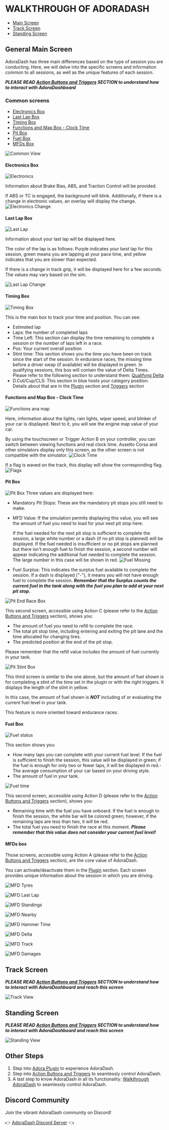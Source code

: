 # WALKTHROUGH OF ADORADASH
- [Main Screen](#general-main-screen)
- [Track Screen](#track-screen)
- [Standing Screen](#standing-screen)

## General Main Screen
AdoraDash has three main differences based on the type of session you are conducting. Here, we will delve into the specific screens and information common to all sessions, as well as the unique features of each session.

***PLEASE READ [Action Buttons and Triggers](triggers.md) SECTION to understand how to interact with AdoraDashboard***

### Common screens
- [Electronics Box](#electronics-box)
- [Last Lap Box](#last-lap-box)
- [Timing Box](#timing-box)
- [Functions and Map Box - Clock Time](#functions-and-map-box---clock-time)
- [Pit Box](#pit-box)
- [Fuel Box](#fuel-box)
- [MFDs Box](#mfds-box)

![Common View](/src/images/docs/walkthrough/common.jpg)

#### Electronics Box
![Electronics](/src/images/docs/walkthrough/electronics.jpg)

Information about Brake Bias, ABS, and Traction Control will be provided.

If ABS or TC is engaged, the background will blink. Additionally, if there is a change in electronic values, an overlay will display the change.
![Electronics Change](/src/images/docs/walkthrough/electronics_change.jpg)

#### Last Lap Box
![Last Lap](/src/images/docs/walkthrough/lastlap.jpg)

Information about your last lap will be displayed here. 

The color of the lap is as follows: Purple indicates your best lap for this session, green means you are lapping at your pace time, and yellow indicates that you are slower than expected.

If there is a change in track grip, it will be displayed here for a few seconds.
The values may vary based on the sim.

![Last Lap Change](/src/images/docs/walkthrough/lastlap_change.jpg)

#### Timing Box
![Timing Box](/src/images/docs/walkthrough/timing.jpg)

This is the main box to track your time and position. You can see:

- Estimated lap
- Laps: the number of completed laps
- Time Left: This section can display the time remaining to complete a session or the number of laps left in a race.
- Pos: Your current overall position
- Stint time: This section shows you the time you have been on track since the start of the session. In endurance races, the missing time before a driver swap (if available) will be displayed in green. In qualifying sessions, this box will contain the value of Delta Times. Please refer to the following section to understand them: [Qualifyng Delta](https://github.com/Butzy79/adora-dash/blob/dev/doc/triggers.md#qualifyng-delta) 
- D.Cut/Cup/CLS: This section in blue hosts your category position. Details about that are in the [Plugin](plugin.md#standing-style) section and [Triggers](triggers.md#change-standing-type) section 
#### Functions and Map Box - Clock Time
![Functions ana map](/src/images/docs/walkthrough/functions.jpg)

Here, information about the lights, rain lights, wiper speed, and blinker of your car is displayed. Next to it, you will see the engine map value of your car.

By using the touchscreen or Trigger Action B on your controller, you can switch between viewing functions and real clock time.
Assetto Corsa and other simulators display only this screen, as the other screen is not compatible with the simulator.
![Clock Time](/src/images/docs/walkthrough/clock_time.jpg)

If a flag is waved on the track, this display will show the corresponding flag.
![Flags](/src/images/docs/walkthrough/functions_change.jpg)

#### Pit Box
![Pit Box](/src/images/docs/walkthrough/pit.jpg)
Three values are displayed here:

- Mandatory Pit Stops: These are the mandatory pit stops you still need to make.
- MFD Value: If the simulation permits displaying this value, you will see the amount of fuel you need to load for your next pit stop here.

  If the fuel needed for the next pit stop is sufficient to complete the session, a large white number or a dash (if no pit stop is planned) will be displayed.
  If the fuel needed is insufficient or no pit stops are planned but there isn't enough fuel to finish the session, a second number will appear indicating the additional fuel needed to complete the session. The large number in this case will be shown in red.
  ![Fuel Missing](/src/images/docs/walkthrough/pit_missing.jpg)
- Fuel Surplus: This indicates the surplus fuel available to complete the session. If a dash is displayed ("-"), it means you will not have enough fuel to complete the session. ***Remember that the Surplus counts the current fuel in the tank along with the fuel you plan to add at your next pit stop.***

![Pit End Race Box](/src/images/docs/walkthrough/pit_finish.jpg)

This second screen, accessible using Action C (please refer to the [Action Buttons and Triggers](triggers.md) section), shows you:

- The amount of fuel you need to refill to complete the race.
- The total pit stop time, including entering and exiting the pit lane and the time allocated for changing tires.
- The predicted position at the end of the pit stop.

Please remember that the refill value includes the amount of fuel currently in your tank.

![Pit Stint Box](/src/images/docs/walkthrough/pit_stint.jpg)

This third screen is similar to the one above, but the amount of fuel shown is for completing a stint of the time set in the plugin or with the right triggers.
It displays the length of the stint in yellow.

In this case, the amount of fuel shown is ***NOT*** including of or evaluating the current fuel level in your tank.

This feature is more oriented toward endurance races.

#### Fuel Box
![Fuel status](/src/images/docs/walkthrough/fuel.jpg)

This section shows you:
- How many laps you can complete with your current fuel level. If the fuel is sufficient to finish the session, this value will be displayed in green; if the fuel is enough for only two or fewer laps, it will be displayed in red.- The average consumption of your car based on your driving style.
- The amount of fuel in your tank.

![Fuel time](/src/images/docs/walkthrough/fuel_finish.jpg)

This second screen, accessible using Action D (please refer to the [Action Buttons and Triggers](triggers.md) section), shows you:

- Remaining time with the fuel you have onboard. If the fuel is enough to finish the session, the white bar will be colored green; however, if the remaining laps are less than two, it will be red.
- The total fuel you need to finish the race at this moment. ***Please remember that this value does not consider your current fuel level!***

#### MFDs box
Those screens, accessible using Action A (please refer to the [Action Buttons and Triggers](triggers.md) section), are the core value of AdoraDash.

You can activate/deactivate them in the [Plugin](plugin.md#MFD) section.
Each screen provides unique information about the session in which you are driving.

![MFD Tyres](/src/images/docs/walkthrough/mfd_tyre.jpg)

![MFD Last Lap](/src/images/docs/walkthrough/mfd_lastlap.jpg)

![MFD Standings](/src/images/docs/walkthrough/mfd_standing.jpg)

![MFD Nearby](/src/images/docs/walkthrough/mfd_nearby.jpg)

![MFD Hammer Time](/src/images/docs/walkthrough/mfd_hammer.jpg)

![MFD Delta](/src/images/docs/walkthrough/mfd_delta.jpg)

![MFD Track](/src/images/docs/walkthrough/mfd_track.jpg)

![MFD Damages](/src/images/docs/walkthrough/mfd_damage.jpg)
## Track Screen
***PLEASE READ [Action Buttons and Triggers](triggers.md) SECTION to understand how to interact with AdoraDashboard and reach this screen***

![Track View](/src/images/docs/walkthrough/track_screen.jpg)

## Standing Screen
***PLEASE READ [Action Buttons and Triggers](triggers.md) SECTION to understand how to interact with AdoraDashboard and reach this screen***

![Standing View](/src/images/docs/walkthrough/standing_screen.jpg)

## Other Steps
1. Step into [Adora Plugin](plugin.md) to experience AdoraDash.
2. Step into [Action Buttons and Triggers](triggers.md) to seamlessly control AdoraDash.
3. A last step to know AdoraDash in all its functionality: [Walkthrough AdoraDash](walkthrough.md) to seamlessly control AdoraDash.


## Discord Community
Join the vibrant AdoraDash community on Discord!

👉 [AdoraDash Discord Server](https://discord.gg/2yNzuRc62S) 👈
